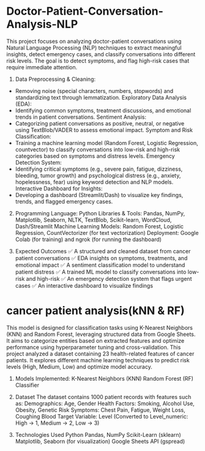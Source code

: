 # Doctor-Patient-Conversation-Analysis-NLP
This project focuses on analyzing doctor-patient conversations using Natural Language Processing (NLP) techniques to extract meaningful insights, detect emergency cases, and classify conversations into different risk levels. The goal is to  detect symptoms, and flag high-risk cases that require immediate attention.

1. Data Preprocessing & Cleaning:
- Removing noise (special characters, numbers, stopwords) and standardizing text through lemmatization.
Exploratory Data Analysis (EDA):
- Identifying common symptoms, treatment discussions, and emotional trends in patient conversations.
Sentiment Analysis:
- Categorizing patient conversations as positive, neutral, or negative using TextBlob/VADER to assess emotional impact.
Symptom and Risk Classification:
- Training a machine learning model (Random Forest, Logistic Regression, countvector) to classify conversations into low-risk and high-risk categories based on symptoms and distress levels.
Emergency Detection System:
- Identifying critical symptoms (e.g., severe pain, fatigue, dizziness, bleeding, tumor growth) and psychological distress (e.g., anxiety, hopelessness, fear) using keyword detection and NLP models.
Interactive Dashboard for Insights:
- Developing a dashboard (Streamlit/Dash) to visualize key findings, trends, and flagged emergency cases.

2. Programming Language: Python
Libraries & Tools: Pandas, NumPy, Matplotlib, Seaborn, NLTK, TextBlob, Scikit-learn, WordCloud, Dash/Streamlit
Machine Learning Models: Random Forest, Logistic Regression, CountVectorizer (for text vectorization)
Deployment: Google Colab (for training) and ngrok (for running the dashboard)

3. Expected Outcomes
✅ A structured and cleaned dataset from cancer patient conversations
✅ EDA insights on symptoms, treatments, and emotional impact
✅ A sentiment classification model to understand patient distress
✅ A trained ML model to classify conversations into low-risk and high-risk
✅ An emergency detection system that flags urgent cases
✅ An interactive dashboard to visualize findings

# cancer patient analysis(kNN & RF)
This model is designed for classification tasks using K-Nearest Neighbors (KNN) and Random Forest, leveraging structured data from Google Sheets. It aims to categorize entities based on extracted features and optimize performance using hyperparameter tuning and cross-validation.
This project analyzed a dataset containing 23 health-related features of cancer patients. It explores different machine learning techniques to predict risk levels (High, Medium, Low) and optimize model accuracy.


1. Models Implemented:
K-Nearest Neighbors (KNN)
Random Forest (RF) Classifier

2. Dataset
The dataset contains 1000 patient records with features such as:
Demographics: Age, Gender
Health Factors: Smoking, Alcohol Use, Obesity, Genetic Risk
Symptoms: Chest Pain, Fatigue, Weight Loss, Coughing Blood
Target Variable: Level (Converted to Level_numeric: High → 1, Medium → 2, Low → 3)
3. Technologies Used
Python
Pandas, NumPy
Scikit-Learn (sklearn)
Matplotlib, Seaborn (for visualization)
Google Sheets API (gspread)
